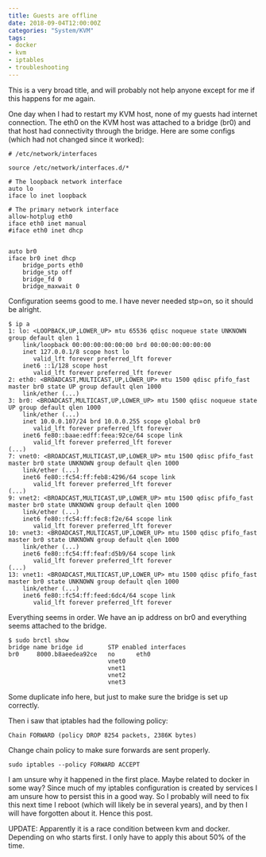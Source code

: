 ```yaml
---
title: Guests are offline
date: 2018-09-04T12:00:00Z
categories: "System/KVM"
tags:
- docker
- kvm
- iptables
- troubleshooting
---
```

This is a very broad title, and will probably not help anyone except for me if this happens for me again.  

One day when I had to restart my KVM host, none of my guests had internet connection. The eth0 on the KVM host was attached to a bridge (br0) and that host had connectivity through the bridge. Here are some configs (which had not changed since it worked):
```
# /etc/network/interfaces

source /etc/network/interfaces.d/*

# The loopback network interface
auto lo
iface lo inet loopback

# The primary network interface
allow-hotplug eth0
iface eth0 inet manual
#iface eth0 inet dhcp


auto br0
iface br0 inet dhcp
	bridge_ports eth0
	bridge_stp off
	bridge_fd 0
	bridge_maxwait 0
```
Configuration seems good to me.
I have never needed stp=on, so it should be alright.  

```
$ ip a
1: lo: <LOOPBACK,UP,LOWER_UP> mtu 65536 qdisc noqueue state UNKNOWN group default qlen 1
    link/loopback 00:00:00:00:00:00 brd 00:00:00:00:00:00
    inet 127.0.0.1/8 scope host lo
       valid_lft forever preferred_lft forever
    inet6 ::1/128 scope host
       valid_lft forever preferred_lft forever
2: eth0: <BROADCAST,MULTICAST,UP,LOWER_UP> mtu 1500 qdisc pfifo_fast master br0 state UP group default qlen 1000
    link/ether (...)
3: br0: <BROADCAST,MULTICAST,UP,LOWER_UP> mtu 1500 qdisc noqueue state UP group default qlen 1000
    link/ether (...)
    inet 10.0.0.107/24 brd 10.0.0.255 scope global br0
       valid_lft forever preferred_lft forever
    inet6 fe80::baae:edff:feea:92ce/64 scope link
       valid_lft forever preferred_lft forever
(...)
7: vnet0: <BROADCAST,MULTICAST,UP,LOWER_UP> mtu 1500 qdisc pfifo_fast master br0 state UNKNOWN group default qlen 1000
    link/ether (...)
    inet6 fe80::fc54:ff:feb8:4296/64 scope link
       valid_lft forever preferred_lft forever
(...)
9: vnet2: <BROADCAST,MULTICAST,UP,LOWER_UP> mtu 1500 qdisc pfifo_fast master br0 state UNKNOWN group default qlen 1000
    link/ether (...)
    inet6 fe80::fc54:ff:fec8:f2e/64 scope link
       valid_lft forever preferred_lft forever
10: vnet3: <BROADCAST,MULTICAST,UP,LOWER_UP> mtu 1500 qdisc pfifo_fast master br0 state UNKNOWN group default qlen 1000
    link/ether (...)
    inet6 fe80::fc54:ff:feaf:d5b9/64 scope link
       valid_lft forever preferred_lft forever
(...)
13: vnet1: <BROADCAST,MULTICAST,UP,LOWER_UP> mtu 1500 qdisc pfifo_fast master br0 state UNKNOWN group default qlen 1000
    link/ether (...)
    inet6 fe80::fc54:ff:feed:6dc4/64 scope link
       valid_lft forever preferred_lft forever
```
Everything seems in order. We have an ip address on br0 and everything seems attached to the bridge.  

```
$ sudo brctl show
bridge name	bridge id		STP enabled	interfaces
br0		8000.b8aeedea92ce	no		eth0
							vnet0
							vnet1
							vnet2
							vnet3
```
Some duplicate info here, but just to make sure the bridge is set up correctly.  

Then i saw that iptables had the following policy:
```
Chain FORWARD (policy DROP 8254 packets, 2386K bytes)
```

Change chain policy to make sure forwards are sent properly.  
```
sudo iptables --policy FORWARD ACCEPT
```

I am unsure why it happened in the first place. Maybe related to docker in some way? Since much of my iptables configuration is created by services I am unsure how to persist this in a good way. So I probably will need to fix this next time I reboot (which will likely be in several years), and by then I will have forgotten about it. Hence this post.

UPDATE:
Apparently it is a race condition between kvm and docker. Depending on who starts first. I only have to apply this about 50% of the time.

